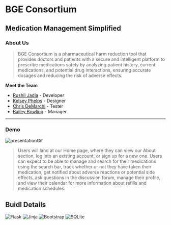 # BGE Consortium
## Medication Management Simplified

### About Us
> BGE Consortium is a pharmaceutical harm reduction tool that provides doctors and patients with a secure and intelligent platform to prescribe medications safely by analyzing patient history, current medications, and potential drug interactions, ensuring accurate dosages and reducing the risk of adverse effects.

**Meet the Team**
- [Rushil Jadia](https://github.com/rushiljadia) - Developer
- [Kelsey Phelps](https://github.com/kaphelps33) - Designer 
- [Chris DeMarchi]() - Tester
- [Bailey Bowling]() - Manager
---
### Demo
![presentationGif](https://github.com/user-attachments/assets/b6d6eb78-0bac-40a6-9d5a-ad4f98ab31dc)

> Users will land at our Home page, where they can view our About section, log into an existing account, or sign up for a new one. Users can expect to be able to manage and search for their medications using the search bar, track whether or not they have taken their medication, get notified about adverse reactions or potential side effects, ask questions in the discussion forum, manage their profile, and view their calendar for more information about refills and medication schedules.

## Buidl Details
![Flask](https://img.shields.io/badge/flask-%23000.svg?style=for-the-badge&logo=flask&logoColor=white)
![Jinja](https://img.shields.io/badge/jinja-white.svg?style=for-the-badge&logo=jinja&logoColor=black)
![Bootstrap](https://img.shields.io/badge/bootstrap-%238511FA.svg?style=for-the-badge&logo=bootstrap&logoColor=white)
![SQLite](https://img.shields.io/badge/sqlite-%2307405e.svg?style=for-the-badge&logo=sqlite&logoColor=white)
